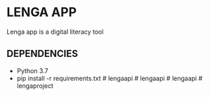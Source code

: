 # LENGA APP #

Lenga app is a digital literacy tool

## DEPENDENCIES
* Python 3.7
* pip install -r requirements.txt
#   l e n g a a p i  
 #   l e n g a a p i  
 #   l e n g a a p i  
 #   l e n g a p r o j e c t  
 
